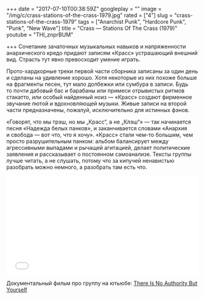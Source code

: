 +++
date = "2017-07-10T00:38:59Z"
googleplay = ""
image = "/img/c/crass-stations-of-the-crass-1979.jpg"
rated = ["4"]
slug = "crass-stations-of-the-crass-1979"
tags = ["Anarchist Punk", "Hardcore Punk", "Punk", "New Wave"]
title = "Crass — Stations Of The Crass (1979)"
youtube = "THl_znprBUM"

+++
Сочетание зачаточных музыкальных навыков и&nbsp;напряженности анархического кредо придают записям &laquo;Красс&raquo; устрашающий внешний вид. Страсть тут явно превосходит умение играть.

Прото-хардкорные треки первой части сборника записаны за&nbsp;один день и&nbsp;сделаны на&nbsp;удивление хорошо. Хотя некоторые из&nbsp;них похоже больше на&nbsp;фрагменты песен, тут мало долбежки или сумбура в&nbsp;записи. Будь то&nbsp;почти дабовый бас и&nbsp;барабаны или примеси отрывистых ритмов стакатто, или особый найденный ноиз&nbsp;&mdash; &laquo;Красс&raquo; создают фирменное звучание лютой и&nbsp;вдохновляющей музыки. Живые записи на&nbsp;второй части предназначены, пожалуй, исключительно для истинных фэнов.

&laquo;Говорят, что мы&nbsp;трэш, но&nbsp;мы&nbsp;&bdquo;Красс&ldquo;, а&nbsp;не&nbsp;&bdquo;Клэш&ldquo;&raquo;&nbsp;&mdash; так начинается песня &laquo;Надежда белых панков&raquo;, и&nbsp;заканчивается словами &laquo;Анархия и&nbsp;свобода&nbsp;&mdash; вот что, что я&nbsp;хочу&raquo;. &laquo;Красс&raquo; стали чем-то большим, чем просто разрушительным панком: альбом балансирует между агрессивными выпадами и&nbsp;рычащей агитацией, делает политические заявления и&nbsp;рассказывает о&nbsp;постоянном самоанализе. Тексты группы лучше читать, а&nbsp;не&nbsp;слушать, потому что за&nbsp;кипучей ненавистью разобрать можно немного, а&nbsp;разобрать там есть что.

<div style="left: 0; width: 100%; height: 0; position: relative; padding-bottom: 51.5623%;"><iframe src="//coub.com/embed/vrwer?maxheight=330&amp;maxwidth=640" style="border: 0; top: 0; left: 0; width: 100%; height: 100%; position: absolute;" allowfullscreen scrolling="no"></iframe></div>

Документальный фильм про группу на ютьюбе: <a href="https://www.youtube.com/watch?v=5LQ1CvwF7BQ">There Is No Authority But Yourself</a>